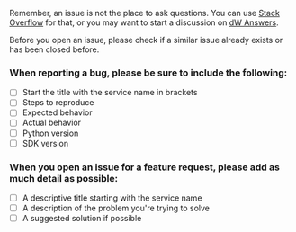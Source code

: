 Remember, an issue is not the place to ask questions. You can use
[Stack Overflow](http://stackoverflow.com/questions) for that, or
you may want to start a discussion on [dW Answers](https://developer.ibm.com/answers/questions/ask).

Before you open an issue, please check if a similar issue already exists or has been closed before.

### When reporting a bug, please be sure to include the following:  
- [ ] Start the title with the service name in brackets
- [ ] Steps to reproduce
- [ ] Expected behavior
- [ ] Actual behavior
- [ ] Python version
- [ ] SDK version

### When you open an issue for a feature request, please add as much detail as possible:
- [ ] A descriptive title starting with the service name
- [ ] A description of the problem you're trying to solve
- [ ] A suggested solution if possible
